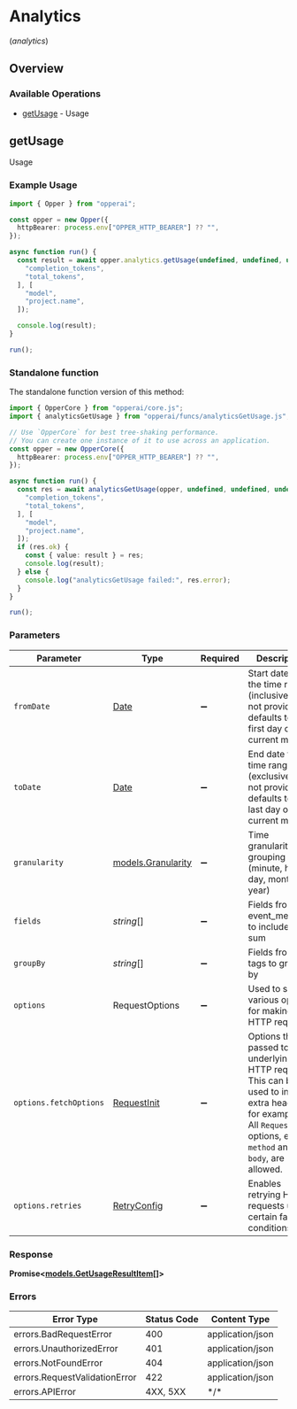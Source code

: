 # Analytics
(*analytics*)

## Overview

### Available Operations

* [getUsage](#getusage) - Usage

## getUsage

Usage

### Example Usage

<!-- UsageSnippet language="typescript" operationID="usage_analytics_usage_get" method="get" path="/analytics/usage" -->
```typescript
import { Opper } from "opperai";

const opper = new Opper({
  httpBearer: process.env["OPPER_HTTP_BEARER"] ?? "",
});

async function run() {
  const result = await opper.analytics.getUsage(undefined, undefined, undefined, [
    "completion_tokens",
    "total_tokens",
  ], [
    "model",
    "project.name",
  ]);

  console.log(result);
}

run();
```

### Standalone function

The standalone function version of this method:

```typescript
import { OpperCore } from "opperai/core.js";
import { analyticsGetUsage } from "opperai/funcs/analyticsGetUsage.js";

// Use `OpperCore` for best tree-shaking performance.
// You can create one instance of it to use across an application.
const opper = new OpperCore({
  httpBearer: process.env["OPPER_HTTP_BEARER"] ?? "",
});

async function run() {
  const res = await analyticsGetUsage(opper, undefined, undefined, undefined, [
    "completion_tokens",
    "total_tokens",
  ], [
    "model",
    "project.name",
  ]);
  if (res.ok) {
    const { value: result } = res;
    console.log(result);
  } else {
    console.log("analyticsGetUsage failed:", res.error);
  }
}

run();
```

### Parameters

| Parameter                                                                                                                                                                      | Type                                                                                                                                                                           | Required                                                                                                                                                                       | Description                                                                                                                                                                    | Example                                                                                                                                                                        |
| ------------------------------------------------------------------------------------------------------------------------------------------------------------------------------ | ------------------------------------------------------------------------------------------------------------------------------------------------------------------------------ | ------------------------------------------------------------------------------------------------------------------------------------------------------------------------------ | ------------------------------------------------------------------------------------------------------------------------------------------------------------------------------ | ------------------------------------------------------------------------------------------------------------------------------------------------------------------------------ |
| `fromDate`                                                                                                                                                                     | [Date](https://developer.mozilla.org/en-US/docs/Web/JavaScript/Reference/Global_Objects/Date)                                                                                  | :heavy_minus_sign:                                                                                                                                                             | Start date for the time range (inclusive). If not provided, defaults to the first day of the current month.                                                                    |                                                                                                                                                                                |
| `toDate`                                                                                                                                                                       | [Date](https://developer.mozilla.org/en-US/docs/Web/JavaScript/Reference/Global_Objects/Date)                                                                                  | :heavy_minus_sign:                                                                                                                                                             | End date for the time range (exclusive). If not provided, defaults to the last day of the current month.                                                                       |                                                                                                                                                                                |
| `granularity`                                                                                                                                                                  | [models.Granularity](../../models/granularity.md)                                                                                                                              | :heavy_minus_sign:                                                                                                                                                             | Time granularity for grouping (minute, hour, day, month, year)                                                                                                                 |                                                                                                                                                                                |
| `fields`                                                                                                                                                                       | *string*[]                                                                                                                                                                     | :heavy_minus_sign:                                                                                                                                                             | Fields from event_metadata to include and sum                                                                                                                                  | [object Object]                                                                                                                                                                |
| `groupBy`                                                                                                                                                                      | *string*[]                                                                                                                                                                     | :heavy_minus_sign:                                                                                                                                                             | Fields from tags to group by                                                                                                                                                   | [object Object]                                                                                                                                                                |
| `options`                                                                                                                                                                      | RequestOptions                                                                                                                                                                 | :heavy_minus_sign:                                                                                                                                                             | Used to set various options for making HTTP requests.                                                                                                                          |                                                                                                                                                                                |
| `options.fetchOptions`                                                                                                                                                         | [RequestInit](https://developer.mozilla.org/en-US/docs/Web/API/Request/Request#options)                                                                                        | :heavy_minus_sign:                                                                                                                                                             | Options that are passed to the underlying HTTP request. This can be used to inject extra headers for examples. All `Request` options, except `method` and `body`, are allowed. |                                                                                                                                                                                |
| `options.retries`                                                                                                                                                              | [RetryConfig](../../lib/utils/retryconfig.md)                                                                                                                                  | :heavy_minus_sign:                                                                                                                                                             | Enables retrying HTTP requests under certain failure conditions.                                                                                                               |                                                                                                                                                                                |

### Response

**Promise\<[models.GetUsageResultItem[]](../../models/.md)\>**

### Errors

| Error Type                    | Status Code                   | Content Type                  |
| ----------------------------- | ----------------------------- | ----------------------------- |
| errors.BadRequestError        | 400                           | application/json              |
| errors.UnauthorizedError      | 401                           | application/json              |
| errors.NotFoundError          | 404                           | application/json              |
| errors.RequestValidationError | 422                           | application/json              |
| errors.APIError               | 4XX, 5XX                      | \*/\*                         |